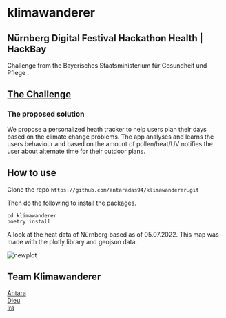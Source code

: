 # klimawanderer


## Nürnberg Digital Festival Hackathon Health | HackBay
Challenge from the Bayerisches Staatsministerium für Gesundheit und Pflege .

## [The Challenge](https://nuernberg.digital/programm-2022/programmuebersicht/details/health-hackday.html?mc_cid=15839485e6&mc_eid=35046091ed)
### The proposed solution
We propose a personalized heath tracker to help users plan their days based on the climate change problems. The app analyses and learns the users behaviour and based on the amount of pollen/heat/UV notifies the user about alternate time for their outdoor plans. 

## How to use

Clone the repo
`https://github.com/antaradas94/klimawanderer.git`

Then do the following to install the packages.

```
cd klimawanderer
poetry install
```

A look at the heat data of Nürnberg based as of 05.07.2022. This map was made with the plotly library and geojson data.

![newplot](https://user-images.githubusercontent.com/29475679/178160815-ab1955d4-eab9-4139-87e7-80feec8aaedc.png)



## Team Klimawanderer 
[Antara](https://github.com/antaradas94) <br />
[Dieu](https://github.com/dieunik) <br />
[Ira](https://github.com/Ira-Sim/) <br />

